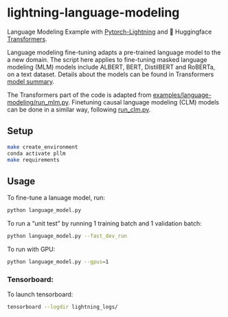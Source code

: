 # lightning-language-modeling
Language Modeling Example with [Pytorch-Lightning](https://pytorch-lightning.readthedocs.io/en/stable/) and 🤗 Huggingface [Transformers](https://huggingface.co/transformers/).

Language modeling fine-tuning adapts a pre-trained language model to the a new domain.
The script here applies to fine-tuning masked language modeling (MLM) models include ALBERT, BERT, DistilBERT and RoBERTa, on a text dataset. Details about the models can be found in Transformers [model summary](https://huggingface.co/transformers/model_summary.html).

The Transformers part of the code is adapted from [examples/language-modeling/run_mlm.py](https://github.com/huggingface/transformers/blob/master/examples/language-modeling/run_mlm.py). Finetuning causal language modeling (CLM) models can be done in a similar way, following [run_clm.py](https://github.com/huggingface/transformers/blob/master/examples/language-modeling/run_clm.py). 
 


## Setup
```bash
make create_environment
conda activate pllm
make requirements
```

## Usage

To fine-tune a lanuage model, run:
```bash
python language_model.py 
```

To run a “unit test” by running 1 training batch and 1 validation batch:
```bash
python language_model.py --fast_dev_run
```

To run with GPU:
```bash
python language_model.py --gpus=1
```


### Tensorboard:
To launch tensorboard:
```bash
tensorboard --logdir lightning_logs/
```
